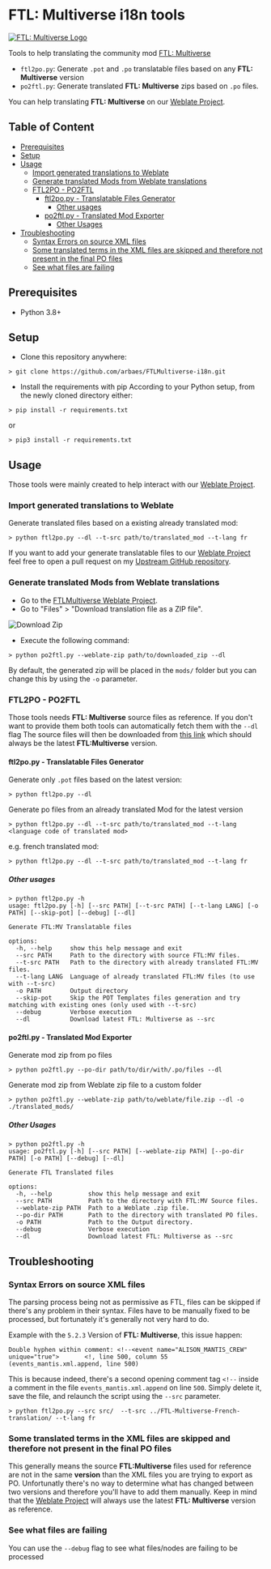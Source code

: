 # FTL: Multiverse i18n tools

[![FTL: Multiverse Logo](https://media.discordapp.net/attachments/649704076229083150/888254827845517343/banner5.png?width=837&height=282)]((https://subsetgames.com/forum/viewtopic.php?t=35332))

Tools to help translating the community mod [FTL: Multiverse](https://subsetgames.com/forum/viewtopic.php?t=35332)

- `ftl2po.py`: Generate `.pot` and `.po` translatable files based on any **FTL: Multiverse** version
- `po2ftl.py`: Generate translated **FTL: Multiverse** zips based on `.po` files.

You can help translating **FTL: Multiverse** on our [Weblate Project](https://weblate.hyperq.be/projects/ftlmultiverse/).

## Table of Content
  * [Prerequisites](#prerequisites)
  * [Setup](#setup)
  * [Usage](#usage)
    + [Import generated translations to Weblate](#import-generated-translations-to-weblate)
    + [Generate translated Mods from Weblate translations](#generate-translated-mods-from-weblate-translations)
    + [FTL2PO - PO2FTL](#ftl2po---po2ftl)
      - [ftl2po.py - Translatable Files Generator](#ftl2popy---translatable-files-generator)
        * [Other usages](#other-usages)
      - [po2ftl.py - Translated Mod Exporter](#po2ftlpy---translated-mod-exporter)
        * [Other Usages](#other-usages)
  * [Troubleshooting](#troubleshooting)
    + [Syntax Errors on source XML files](#syntax-errors-on-source-xml-files)
    + [Some translated terms in the XML files are skipped and therefore not present in the final PO files](#some-translated-terms-in-the-xml-files-are-skipped-and-therefore-not-present-in-the-final-po-files)
    + [See what files are failing](#see-what-files-are-failing)

## Prerequisites

- Python 3.8+

## Setup

* Clone this repository anywhere:
```console
> git clone https://github.com/arbaes/FTLMultiverse-i18n.git
```

* Install the requirements with pip
According to your Python setup, from the newly cloned directory either:
```console
> pip install -r requirements.txt
```
or
```console
> pip3 install -r requirements.txt
```
## Usage

Those tools were mainly created to help interact with our [Weblate Project](https://weblate.hyperq.be/projects/ftlmultiverse/).
### Import generated translations to Weblate

Generate translated files based on a existing already translated mod:

```console
> python ftl2po.py --dl --t-src path/to/translated_mod --t-lang fr
```

If you want to add your generate translatable files to our [Weblate Project](https://weblate.hyperq.be/projects/ftlmultiverse/) feel free to open a pull request on my [Upstream GitHub repository](https://github.com/arbaes/FTLMultiverse-generated-po).


### Generate translated Mods from Weblate translations
- Go to the [FTLMultiverse Weblate Project](https://weblate.hyperq.be/projects/ftlmultiverse/).
- Go to "Files" > "Download translation file as a ZIP file".

![Download Zip](https://i.imgur.com/DbNuAnE.png)
- Execute the following command:
```console
> python po2ftl.py --weblate-zip path/to/downloaded_zip --dl
```

By default, the generated zip will be placed in the `mods/` folder but you can change this by using the `-o` parameter.


### FTL2PO - PO2FTL

Those tools needs **FTL: Multiverse** source files as reference.
If you don't want to provide them both tools can automatically fetch them with the `--dl` flag
The source files will then be downloaded from [this link](https://drive.google.com/file/d/1FeSvVcrmnuJVP_0UMgcbpU50L9K-xGF2/view?usp=sharing) which should always be the latest **FTL:Multiverse** version.
#### ftl2po.py - Translatable Files Generator

Generate only `.pot` files based on the latest version:
```console
> python ftl2po.py --dl
```
Generate po files from an already translated Mod for the latest version
```console
> python ftl2po.py --dl --t-src path/to/translated_mod --t-lang <language code of translated mod>
```

e.g. french translated mod:
```console
> python ftl2po.py --dl --t-src path/to/translated_mod --t-lang fr
```

##### Other usages
```console
> python ftl2po.py -h
usage: ftl2po.py [-h] [--src PATH] [--t-src PATH] [--t-lang LANG] [-o PATH] [--skip-pot] [--debug] [--dl]

Generate FTL:MV Translatable files

options:
  -h, --help     show this help message and exit
  --src PATH     Path to the directory with source FTL:MV files.
  --t-src PATH   Path to the directory with already translated FTL:MV files.
  --t-lang LANG  Language of already translated FTL:MV files (to use with --t-src)
  -o PATH        Output directory
  --skip-pot     Skip the POT Templates files generation and try matching with existing ones (only used with --t-src)
  --debug        Verbose execution
  --dl           Download latest FTL: Multiverse as --src
```
#### po2ftl.py - Translated Mod Exporter

Generate mod zip from po files
```console
> python po2ftl.py --po-dir path/to/dir/with/.po/files --dl
```

Generate mod zip from Weblate zip file to a custom folder
```console
> python po2ftl.py --weblate-zip path/to/weblate/file.zip --dl -o ./translated_mods/
```

##### Other Usages

```console
> python po2ftl.py -h
usage: po2ftl.py [-h] [--src PATH] [--weblate-zip PATH] [--po-dir PATH] [-o PATH] [--debug] [--dl]

Generate FTL Translated files

options:
  -h, --help          show this help message and exit
  --src PATH          Path to the directory with FTL:MV Source files.
  --weblate-zip PATH  Path to a Weblate .zip file.
  --po-dir PATH       Path to the directory with translated PO files.
  -o PATH             Path to the Output directory.
  --debug             Verbose execution
  --dl                Download latest FTL: Multiverse as --src
  ```

## Troubleshooting
### Syntax Errors on source XML files

The parsing process being not as permissive as FTL, files can be skipped if there's any problem in their syntax.
Files have to be manually fixed to be processed, but fortunately it's generally not very hard to do.

Example with the `5.2.3` Version of **FTL: Multiverse**, this issue happen:
```console
Double hyphen within comment: <!--<event name="ALISON_MANTIS_CREW" unique="true">       <!, line 500, column 55 (events_mantis.xml.append, line 500)
```
This is because indeed, there's a second opening comment tag `<!--` inside a comment in the file `events_mantis.xml.append` on line `500`.
Simply delete it, save the file, and relaunch the script using the `--src` parameter.
```console
> python ftl2po.py --src src/  --t-src ../FTL-Multiverse-French-translation/ --t-lang fr
```

### Some translated terms in the XML files are skipped and therefore not present in the final PO files

This generally means the source **FTL:Multiverse** files used for reference are not in the same **version** than the XML files you are trying to export as PO.
Unfortunatly there's no way to determine what has changed between two versions and therefore you'll have to add them manually.
Keep in mind that the [Weblate Project](https://weblate.hyperq.be/projects/ftlmultiverse/) will always use the latest **FTL: Multiverse** version as reference.

### See what files are failing

You can use the `--debug` flag to see what files/nodes are failing to be processed
